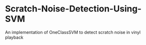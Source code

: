# Scratch-Noise-Detection-Using-SVM
An implementation of OneClassSVM to detect scratch noise in vinyl playback
